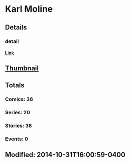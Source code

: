 # Karl  Moline 
## Details
### detail
#### [Link](http://marvel.com/comics/creators/657/karl_moline?utm_campaign=apiRef&utm_source=225578a89fc76f3d20fbffda5d17a88d)
## [Thumbnail](http://i.annihil.us/u/prod/marvel/i/mg/6/30/4bae720a69292.jpg)
## Totals
### Comics: 36
### Series: 20
### Stories: 38
### Events: 0
## Modified: 2014-10-31T16:00:59-0400
